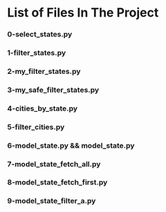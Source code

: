 # List of Files In The Project

### 0-select_states.py

### 1-filter_states.py

### 2-my_filter_states.py

### 3-my_safe_filter_states.py

### 4-cities_by_state.py

### 5-filter_cities.py

### 6-model_state.py && model_state.py

### 7-model_state_fetch_all.py

### 8-model_state_fetch_first.py

### 9-model_state_filter_a.py

###
